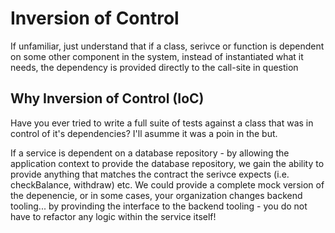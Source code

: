 # Inversion of Control

If unfamiliar, just understand that if a class, serivce or function is dependent on some other component in the system, instead of instantiated what it needs, the dependency is provided directly to the call-site in question

## Why Inversion of Control (IoC)

Have you ever tried to write a full suite of tests against a class that was in control of it's dependencies? I'll asumme it was a poin in the but.

If a service is dependent on a database repository - by allowing the application context to provide the database repository, we gain the ability to provide anything that matches the contract the serivce expects (i.e. checkBalance, withdraw) etc. We could provide a complete mock version of the depenencie, or in some cases, your organization changes backend tooling... by provinding the interface to the backend tooling - you do not have to refactor any logic within the service itself! 
